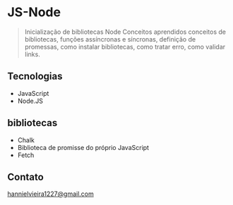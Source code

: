 # JS-Node

>Inicialização de bibliotecas Node 
>Conceitos aprendidos
conceitos de bibliotecas, funções assíncronas e síncronas, definição de promessas, como instalar bibliotecas, como tratar erro, como validar links.

## Tecnologias

- JavaScript
- Node.JS

## bibliotecas
- Chalk
- Biblioteca de promisse do próprio JavaScript
- Fetch

## Contato
hannielvieira1227@gmail.com